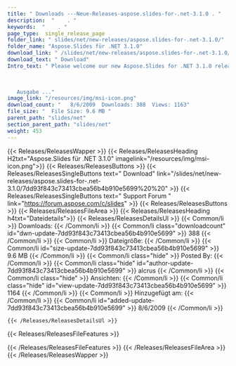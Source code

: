 ```yaml
---
title: " Downloads ---Neue-Releases-aspose.slides-for-.net-3.1.0 . "
description:  "    . " 
keywords:  "    . " 
page_type:  single_release_page
folder_link: " slides/net/new-releases/aspose.slides-for-.net-3.1.0/"
folder_name: "Aspose.Slides für .NET 3.1.0"
download_link: " /slides/net/new-releases/aspose.slides-for-.net-3.1.0/7dd93f843c73413cbea56b4b910e5699"
download_text: " Download"
Intro_text: " Please welcome our new Aspose.Slides for .NET 3.1.0 release.

 
  
   Ausgabe ..."
image_link: "/resources/img/msi-icon.png"
download_count: "   8/6/2009  Downloads: 388  Views: 1163"
file_size: "  File Size: 9.6 MB "
parent_path: "slides/net"
section_parent_path: "slides/net"
weight: 453
---
```


{{< Releases/ReleasesWapper >}}
  {{< Releases/ReleasesHeading H2txt="Aspose.Slides für .NET 3.1.0" imagelink="/resources/img/msi-icon.png">}}
  {{< Releases/ReleasesButtons >}}
    {{< Releases/ReleasesSingleButtons text=" Download" link="/slides/net/new-releases/aspose.slides-for-.net-3.1.0/7dd93f843c73413cbea56b4b910e5699%20%20" >}}
    {{< Releases/ReleasesSingleButtons text=" Support Forum " link="https://forum.aspose.com/c/slides" >}}
  {{< Releases/ReleasesButtons >}}
  {{< Releases/ReleasesFileArea >}}
    {{< Releases/ReleasesHeading h4txt="Dateidetails">}}
    {{< Releases/ReleasesDetailsUl >}}
            {{< Common/li >}} Downloads: {{< /Common/li >}}
      {{< Common/li class="downloadcount" id="dwn-update-7dd93f843c73413cbea56b4b910e5699" >}} 388 {{< /Common/li >}}
      {{< Common/li >}} Dateigröße: {{< /Common/li >}}
      {{< Common/li id="size-update-7dd93f843c73413cbea56b4b910e5699" >}} 9.6 MB {{< /Common/li >}} 
      {{< Common/li  class="hide" >}} Posted By: {{< /Common/li >}} 
      {{< Common/li class="hide" id="author-update-7dd93f843c73413cbea56b4b910e5699" >}} alcrus {{< /Common/li >}}
      {{< Common/li class="hide" >}} Ansichten: {{< /Common/li >}}
      {{< Common/li class="hide" id="view-update-7dd93f843c73413cbea56b4b910e5699" >}} 1164 {{< /Common/li >}}
      {{< Common/li >}} Hinzugefügt am: {{< /Common/li >}}
      {{< Common/li id="added-update-7dd93f843c73413cbea56b4b910e5699" >}} 8/6/2009 {{< /Common/li >}} 

    {{< /Releases/ReleasesDetailsUl >}}

  {{< Releases/ReleasesFileFeatures >}}
      
  {{< /Releases/ReleasesFileFeatures >}}
 {{< /Releases/ReleasesFileArea >}}
{{< /Releases/ReleasesWapper >}}



